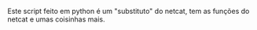 Este script feito em python é um "substituto" do netcat, tem as funções do netcat e umas coisinhas mais.
